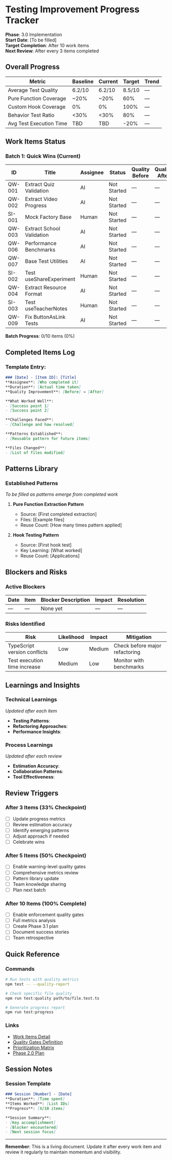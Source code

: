 # Testing Improvement Progress Tracker

**Phase**: 3.0 Implementation  
**Start Date**: [To be filled]  
**Target Completion**: After 10 work items  
**Next Review**: After every 3 items completed

## Overall Progress

| Metric | Baseline | Current | Target | Trend |
|--------|----------|---------|---------|--------|
| Average Test Quality | 6.2/10 | 6.2/10 | 8.5/10 | — |
| Pure Function Coverage | ~20% | ~20% | 60% | — |
| Custom Hook Coverage | 0% | 0% | 100% | — |
| Behavior Test Ratio | <30% | <30% | 80% | — |
| Avg Test Execution Time | TBD | TBD | -20% | — |

## Work Items Status

### Batch 1: Quick Wins (Current)

| ID | Title | Assignee | Status | Quality Before | Quality After | Notes |
|----|-------|----------|---------|----------------|---------------|--------|
| QW-001 | Extract Quiz Validation | AI | Not Started | — | — | — |
| QW-002 | Extract Video Progress | AI | Not Started | — | — | — |
| SI-001 | Mock Factory Base | Human | Not Started | — | — | — |
| QW-003 | Extract School Validation | AI | Not Started | — | — | — |
| QW-006 | Performance Benchmarks | AI | Not Started | — | — | — |
| QW-007 | Base Test Utilities | AI | Not Started | — | — | — |
| SI-002 | Test useShareExperiment | Human | Not Started | — | — | — |
| QW-004 | Extract Resource Format | AI | Not Started | — | — | — |
| SI-003 | Test useTeacherNotes | Human | Not Started | — | — | — |
| QW-009 | Fix ButtonAsLink Tests | AI | Not Started | — | — | — |

**Batch Progress**: 0/10 items (0%)

## Completed Items Log

### Template Entry:
```markdown
### [Date] - [Item ID]: [Title]
**Assignee**: [Who completed it]
**Duration**: [Actual time taken]
**Quality Improvement**: [Before] → [After]

**What Worked Well**:
- [Success point 1]
- [Success point 2]

**Challenges Faced**:
- [Challenge and how resolved]

**Patterns Established**:
- [Reusable pattern for future items]

**Files Changed**:
- [List of files modified]
```

## Patterns Library

### Established Patterns
_To be filled as patterns emerge from completed work_

1. **Pure Function Extraction Pattern**
   - Source: [First completed extraction]
   - Files: [Example files]
   - Reuse Count: [How many times pattern applied]

2. **Hook Testing Pattern**
   - Source: [First hook test]
   - Key Learning: [What worked]
   - Reuse Count: [Applications]

## Blockers and Risks

### Active Blockers
| Date | Item | Blocker Description | Impact | Resolution |
|------|------|-------------------|---------|------------|
| — | — | None yet | — | — |

### Risks Identified
| Risk | Likelihood | Impact | Mitigation |
|------|------------|--------|------------|
| TypeScript version conflicts | Low | Medium | Check before major refactoring |
| Test execution time increase | Medium | Low | Monitor with benchmarks |

## Learnings and Insights

### Technical Learnings
_Updated after each item_

- **Testing Patterns**: 
- **Refactoring Approaches**: 
- **Performance Insights**: 

### Process Learnings
_Updated after each review_

- **Estimation Accuracy**: 
- **Collaboration Patterns**: 
- **Tool Effectiveness**: 

## Review Triggers

### After 3 Items (33% Checkpoint)
- [ ] Update progress metrics
- [ ] Review estimation accuracy
- [ ] Identify emerging patterns
- [ ] Adjust approach if needed
- [ ] Celebrate wins

### After 5 Items (50% Checkpoint)
- [ ] Enable warning-level quality gates
- [ ] Comprehensive metrics review
- [ ] Pattern library update
- [ ] Team knowledge sharing
- [ ] Plan next batch

### After 10 Items (100% Complete)
- [ ] Enable enforcement quality gates
- [ ] Full metrics analysis
- [ ] Create Phase 3.1 plan
- [ ] Document success stories
- [ ] Team retrospective

## Quick Reference

### Commands
```bash
# Run tests with quality metrics
npm test -- --quality-report

# Check specific file quality
npm run test:quality path/to/file.test.ts

# Generate progress report
npm run test:progress
```

### Links
- [Work Items Detail](03-work-items-batch-1.md)
- [Quality Gates Definition](04-quality-gates-definition.md)
- [Prioritization Matrix](02-improvement-prioritization-matrix.md)
- [Phase 2.0 Plan](../../testing-improvement-phase-2-0-plan.md)

## Session Notes

### Session Template
```markdown
### Session [Number] - [Date]
**Duration**: [Time spent]
**Items Worked**: [List IDs]
**Progress**: [X/10 items]

**Session Summary**:
- [Key accomplishment]
- [Blocker encountered]
- [Next session focus]
```

---

**Remember**: This is a living document. Update it after every work item and review it regularly to maintain momentum and visibility.